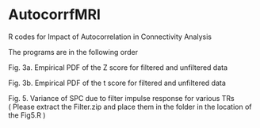 # AutocorrfMRI
R codes for Impact of Autocorrelation in Connectivity Analysis

The programs are in the following order

Fig. 3a. Empirical PDF of the Z score for filtered and unfiltered data

Fig. 3b. Empirical PDF of the t score for filtered and unfiltered data

Fig. 5. Variance of SPC due to filter impulse response for various TRs  
( Please extract the Filter.zip and place them in the folder in the location of the Fig5.R )
